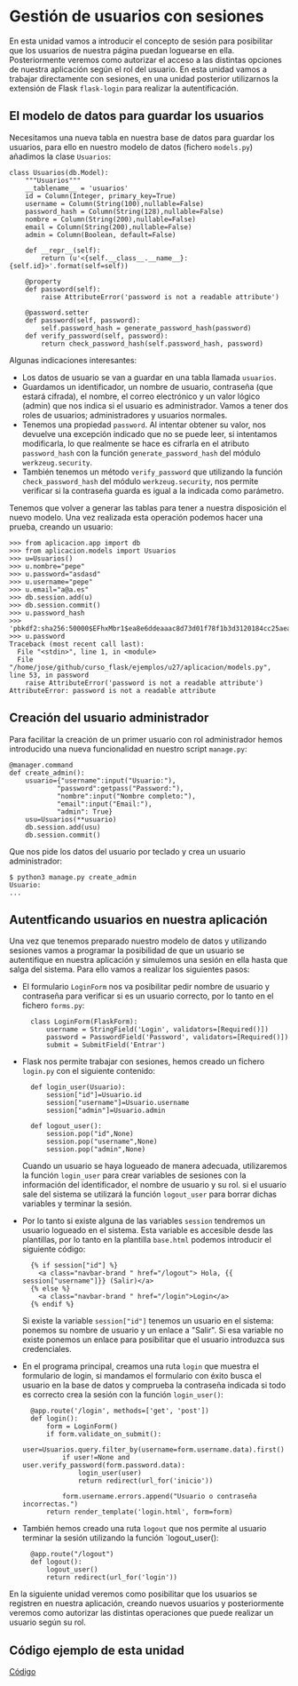 # Gestión de usuarios con sesiones

En esta unidad vamos a introducir el concepto de sesión para posibilitar que los usuarios de nuestra página puedan loguearse en ella. Posteriormente veremos como autorizar el acceso a las distintas opciones de nuestra aplicación según el rol del usuario. En esta unidad vamos a trabajar directamente con sesiones, en una unidad posterior utilizarnos la extensión de Flask `flask-login` para realizar la autentificación.

## El modelo de datos para guardar los usuarios

Necesitamos una nueva tabla en nuestra base de datos para guardar los usuarios, para ello en nuestro modelo de datos (fichero `models.py`) añadimos la clase `Usuarios`:

	class Usuarios(db.Model):
		"""Usuarios"""
		__tablename__ = 'usuarios'
		id = Column(Integer, primary_key=True)
		username = Column(String(100),nullable=False)
		password_hash = Column(String(128),nullable=False)
		nombre = Column(String(200),nullable=False)
		email = Column(String(200),nullable=False)
		admin = Column(Boolean, default=False)
		
		def __repr__(self):
			return (u'<{self.__class__.__name__}: {self.id}>'.format(self=self))	

		@property
		def password(self):
			raise AttributeError('password is not a readable attribute')	

		@password.setter
		def password(self, password):
			self.password_hash = generate_password_hash(password)
		def verify_password(self, password):
			return check_password_hash(self.password_hash, password)

Algunas indicaciones interesantes:

* Los datos de usuario se van a guardar en una tabla llamada `usuarios`.
* Guardamos un identificador, un nombre de usuario, contraseña (que estará cifrada), el nombre, el correo electrónico y un valor lógico (admin) que nos indica si el usuario es administrador. Vamos a tener dos roles de usuarios; administradores y usuarios normales.
* Tenemos una propiedad `password`. Al intentar obtener su valor, nos devuelve una excepción indicado que no se puede leer, si intentamos modificarla, lo que realmente se hace es cifrarla en el atributo `password_hash` con la función `generate_password_hash` del módulo `werkzeug.security`.
* También tenemos un método `verify_password` que utilizando la función `check_password_hash` del módulo `werkzeug.security`, nos permite verificar si la contraseña guarda es igual a la indicada como parámetro.

Tenemos que volver a generar las tablas para tener a nuestra disposición el nuevo modelo. Una vez realizada esta operación podemos hacer una prueba, creando un usuario:

	>>> from aplicacion.app import db
	>>> from aplicacion.models import Usuarios
	>>> u=Usuarios()
	>>> u.nombre="pepe"
	>>> u.password="asdasd"
	>>> u.username="pepe"
	>>> u.email="a@a.es"
	>>> db.session.add(u)
	>>> db.session.commit()
	>>> u.password_hash
	>>> 'pbkdf2:sha256:50000$EFhxMbr1$ea8e6ddeaaac8d73d01f78f1b3d3120184cc25aea9491e632b4fc8c9ae2705cb'
	>>> u.password
	Traceback (most recent call last):
	  File "<stdin>", line 1, in <module>
	  File "/home/jose/github/curso_flask/ejemplos/u27/aplicacion/models.py", line 53, in password
	    raise AttributeError('password is not a readable attribute')
	AttributeError: password is not a readable attribute

## Creación del usuario administrador

Para facilitar la creación de un primer usuario con rol administrador hemos introducido una nueva funcionalidad en nuestro script `manage.py`:

	@manager.command
	def create_admin():
	    usuario={"username":input("Usuario:"),
	            "password":getpass("Password:"),
	            "nombre":input("Nombre completo:"),
	            "email":input("Email:"),
	            "admin": True}
	    usu=Usuarios(**usuario)
	    db.session.add(usu)
	    db.session.commit()

Que nos pide los datos del usuario por teclado y crea un usuario administrador:

	$ python3 manage.py create_admin
	Usuario:
	...

## Autentficando usuarios en nuestra aplicación

Una vez que tenemos preparado nuestro modelo de datos y utilizando sesiones vamos a programar la posibilidad de que un usuario se autentifique en nuestra aplicación y simulemos una sesión en ella hasta que salga del sistema. Para ello vamos a realizar los siguientes pasos:

* El formulario `LoginForm` nos va posibilitar pedir nombre de usuario y contraseña para verificar si es un usuario correcto, por lo tanto en el fichero `forms.py`:

		class LoginForm(FlaskForm):
			username = StringField('Login', validators=[Required()])
			password = PasswordField('Password', validators=[Required()])
			submit = SubmitField('Entrar')

* Flask nos permite trabajar con sesiones, hemos creado un fichero `login.py` con el siguiente contenido:

		def login_user(Usuario):
			session["id"]=Usuario.id
			session["username"]=Usuario.username
			session["admin"]=Usuario.admin		

		def logout_user():
			session.pop("id",None)
			session.pop("username",None)
			session.pop("admin",None)

	Cuando un usuario se haya logueado de manera adecuada, utilizaremos la función `login_user` para crear variables de sesiones con la información del identificador, el nombre de usuario y su rol. si el usuario sale del sistema se utilizará la función `logout_user` para borrar dichas variables y terminar la sesión.

* Por lo tanto si existe alguna de las variables `session` tendremos un usuario logueado en el sistema. Esta variable es accesible desde las plantillas, por lo tanto en la plantilla `base.html` podemos introducir el siguiente código:

		{% if session["id"] %}
          <a class="navbar-brand " href="/logout"> Hola, {{ session["username"]}} (Salir)</a>
        {% else %}
          <a class="navbar-brand " href="/login">Login</a>
        {% endif %}

    Si existe la variable `session["id"]` tenemos un usuario en el sistema: ponemos su nombre de usuario y un enlace a "Salir". Si esa variable no existe ponemos un enlace para posibilitar que el usuario introduzca sus credenciales.

* En el programa principal, creamos una ruta `login` que muestra el formulario de login, si mandamos el formulario con éxito busca el usuario en la base de datos y comprueba la contraseña indicada si todo es correcto crea la sesión con la función `login_user()`:

		@app.route('/login', methods=['get', 'post'])
		def login():
		    form = LoginForm()
		    if form.validate_on_submit():
		    	user=Usuarios.query.filter_by(username=form.username.data).first()
		    	if user!=None and user.verify_password(form.password.data):
		    		login_user(user)
		    		return redirect(url_for('inicio'))
		    	
		    	form.username.errors.append("Usuario o contraseña incorrectas.")
		    return render_template('login.html', form=form)

* También hemos creado una ruta `logout` que nos permite al usuario terminar la sesión utilizando la función `logout_user():

		@app.route("/logout")
		def logout():
			logout_user()
			return redirect(url_for('login'))

En la siguiente unidad veremos como posibilitar que los usuarios se registren en nuestra aplicación, creando nuevos usuarios y posteriormente veremos como autorizar las distintas operaciones que puede realizar un usuario según su rol.

## Código ejemplo de esta unidad

[Código](../../ejemplos/u27)